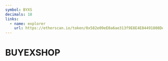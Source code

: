 ```yaml
---
symbol: BYXS
decimals: 18
links:
  - name: explorer
    url: https://etherscan.io/token/0x582e09eE0a6ae313f9E8E4E84491808Dec0e7edA
---
```


# BUYEXSHOP
